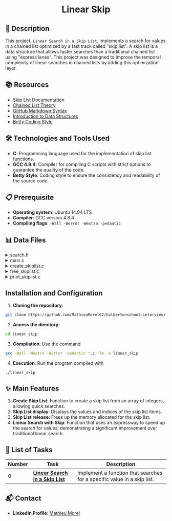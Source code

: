 # <p align="center">Linear Skip</p>

## 📝 Description

This project, `Linear Search in a Skip List`, implements a search for values in a chained list optimized by a fast track called "skip list". A skip list is a data structure that allows faster searches than a traditional chained list using "express lanes". This project was designed to improve the temporal complexity of linear searches in chained lists by adding this optimization layer.

## 📚 Resources

- [Skip List Documentation](https://example.com/skip_list_docs)
- [Chained List Theory](https://example.com/linked_list_theory)
- [GitHub Markdown Syntax](https://guides.github.com/features/mastering-markdown/)
- [Introduction to Data Structures](https://example.com/data_structures)
- [Betty Coding Style](https://github.com/hs-hq/Betty/blob/master/betty-style.pl)

## 🛠️ Technologies and Tools Used

- **C**: Programming language used for the implementation of skip list functions.
- **GCC 4.8.4**: Compiler for compiling C scripts with strict options to guarantee the quality of the code.
- **Betty Style**: Coding style to ensure the consistency and readability of the source code.

## 📋 Prerequisite

- **Operating system**: Ubuntu 14.04 LTS
- **Compiler**: GCC version 4.8.4
- **Compiling flags**: `-Wall -Werror -Wextra -pedantic`

## 📊 Data Files

<details>
<summary>search.h</summary>

```c++
#ifndef _SEARCH_H_
#define _SEARCH_H_

#include <stddef.h>
#include <stdio.h>
#include <stdlib.h>
#include <stdint.h>

typedef struct skiplist_s {
    int n;
    size_t index;
    struct skiplist_s *next;
    struct skiplist_s *express;
} skiplist_t;

skiplist_t *create_skiplist(int *array, size_t size);
void print_skiplist(const skiplist_t *list);
void free_skiplist(skiplist_t *list);
skiplist_t *linear_skip(skiplist_t *head, int value);

#endif /* _SEARCH_H_ */
```

</details>
<details>
<summary>main.c</summary>
<br>

```c++
#include <stdio.h>
#include <stdlib.h>
#include "search.h"

int main(void) {
    skiplist_t *list, *res;
    int array[] = {
        0, 1, 2, 3, 4, 7, 12, 15, 18, 19, 23, 53, 61, 62, 76, 99
    };
    size_t size = sizeof(array) / sizeof(array[0]);

    list = create_skiplist(array, size);
    print_skiplist(list);

    res = linear_skip(list, 53);
    printf("Found %d at index: %lu\n\n", 53, res->index);
    res = linear_skip(list, 2);
    printf("Found %d at index: %lu\n\n", 2, res->index);
    res = linear_skip(list, 999);
    printf("Found %d at index: %p\n", 999, (void *) res);

    free_skiplist(list);
    return (EXIT_SUCCESS);
}
```

</details>

<details>
<summary>create_skiplist.c</summary>
<br>

```c++
#include <stdlib.h>
#include <math.h>
#include "search.h"

/**
 * init_express - Initializes the express lane of the linked list
 *
 * @list: Pointer to the head node of the list
 * @size: Number of nodes in the list
 */
void init_express(skiplist_t *list, size_t size)
{
	const size_t step = sqrt(size);
	size_t i;
	skiplist_t *save;

	for (save = list, i = 0; i < size; ++i, list = list->next)
	{
		if (i % step == 0)
		{
			save->express = list;
			save = list;
		}
	}
}

/**
 * create_skiplist - Create a single linked list
 *
 * @array: Pointer to the array used to fill the list
 * @size: Size of the array
 *
 * Return: A pointer to the head of the created list (NULL on failure)
 */
skiplist_t *create_skiplist(int *array, size_t size)
{
	skiplist_t *list;
	skiplist_t *node;
	size_t save_size;

	list = NULL;
	save_size = size;
	while (array && size--)
	{
		node = malloc(sizeof(*node));
		if (!node)
		{
			free_skiplist(list);
			return (NULL);
		}
		node->n = array[size];
		node->index = size;
		node->express = NULL;
		node->next = list;
		list = node;
	}
	init_express(list, save_size);
	return (list);
}
```

</details>
<details>
<summary>free_skiplist.c</summary>
<br>

```c++
#include <stdlib.h>
#include "search.h"

/**
 * free_skiplist - Deallocates a singly linked list
 *
 * @list: Pointer to the linked list to be freed
 */
void free_skiplist(skiplist_t *list)
{
	skiplist_t *node;

	if (list)
	{
		node = list->next;
		free(list);
		free_skiplist(node);
	}
}
```

</details>
<details>
<summary>print_skiplist.c</summary>
<br>

```c++
#include <stdio.h>
#include <stdlib.h>
#include "search.h"

/**
 * print_skiplist - dump the content of a skiplist_t
 *
 * @list: Pointer to the head of the list
 *
 * Return: void
 */
void print_skiplist(const skiplist_t *list)
{
	const skiplist_t *node;

	printf("List :\n");
	for (node = list; node; node = node->next)
	{
		printf("Index[%lu] = [%d]\n", node->index, node->n);
	}
	printf("\nExpress lane :\n");
	for (node = list; node; node = node->express)
	{
		printf("Index[%lu] = [%d]\n", node->index, node->n);
	}
	printf("\n");
}
```

</details>

## Installation and Configuration

1. **Cloning the repository**: 

```bash
git clone https://github.com/MathieuMorel62/holbertonschool-interview/
```

2. **Access the directory**:

```bash
cd linear_skip
```

3. **Compilation**: Use the command 

```bash
gcc -Wall -Wextra -Werror -pedantic *.c -lm -o linear_skip 
```

4. **Execution**: Run the program compiled with 

```bash
./linear_skip
```

## ✨ Main Features

1. **Create Skip List**: Function to create a skip list from an array of integers, allowing quick searches.
2. **Skip List display**: Displays the values and indices of the skip list items.
3. **Skip List release**: Frees up the memory allocated for the skip list.
4. **Linear Search with Skip**: Function that uses an expressway to speed up the search for values, demonstrating a significant improvement over traditional linear search.

## 📝 List of Tasks

| Number | Task | Description |
| ------ | ---------------------------------------- | ---------------------------------------------------------------------------- |
| 0 | [**Linear Search in a Skip List**](https://github.com/MathieuMorel62/holbertonschool-interview/blob/main/linear_skip/0-linear_skip.c) | Implement a function that searches for a specific value in a skip list. |

## 📬 Contact

- **LinkedIn Profile**: [Mathieu Morel](https://www.linkedin.com/in/mathieu-morel-9ab457261/)
